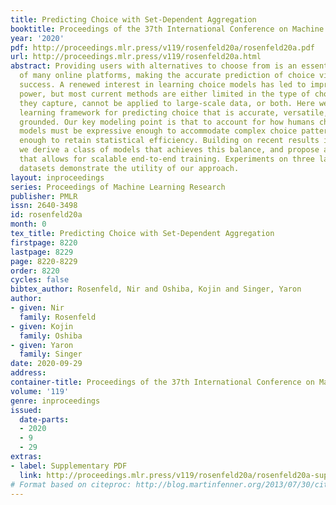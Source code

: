 ```yaml
---
title: Predicting Choice with Set-Dependent Aggregation
booktitle: Proceedings of the 37th International Conference on Machine Learning
year: '2020'
pdf: http://proceedings.mlr.press/v119/rosenfeld20a/rosenfeld20a.pdf
url: http://proceedings.mlr.press/v119/rosenfeld20a.html
abstract: Providing users with alternatives to choose from is an essential component
  of many online platforms, making the accurate prediction of choice vital to their
  success. A renewed interest in learning choice models has led to improved modeling
  power, but most current methods are either limited in the type of choice behavior
  they capture, cannot be applied to large-scale data, or both. Here we propose a
  learning framework for predicting choice that is accurate, versatile, and theoretically
  grounded. Our key modeling point is that to account for how humans choose, predictive
  models must be expressive enough to accommodate complex choice patterns but structured
  enough to retain statistical efficiency. Building on recent results in economics,
  we derive a class of models that achieves this balance, and propose a neural implementation
  that allows for scalable end-to-end training. Experiments on three large choice
  datasets demonstrate the utility of our approach.
layout: inproceedings
series: Proceedings of Machine Learning Research
publisher: PMLR
issn: 2640-3498
id: rosenfeld20a
month: 0
tex_title: Predicting Choice with Set-Dependent Aggregation
firstpage: 8220
lastpage: 8229
page: 8220-8229
order: 8220
cycles: false
bibtex_author: Rosenfeld, Nir and Oshiba, Kojin and Singer, Yaron
author:
- given: Nir
  family: Rosenfeld
- given: Kojin
  family: Oshiba
- given: Yaron
  family: Singer
date: 2020-09-29
address: 
container-title: Proceedings of the 37th International Conference on Machine Learning
volume: '119'
genre: inproceedings
issued:
  date-parts:
  - 2020
  - 9
  - 29
extras:
- label: Supplementary PDF
  link: http://proceedings.mlr.press/v119/rosenfeld20a/rosenfeld20a-supp.pdf
# Format based on citeproc: http://blog.martinfenner.org/2013/07/30/citeproc-yaml-for-bibliographies/
---
```

